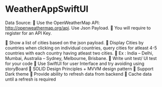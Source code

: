 # WeatherAppSwiftUI

Data Source:
 Use the OpenWeatherMap API: http://openweathermap.org/api. Use Json Payload.
 You will require to register for an API Key.


 Show a list of cities based on the json payload.
 Display Cities by countries when clicking on individual countries, query cities for atleast 4-5
countries with each country having atleast two cities.
 Ex : India – Delhi, Mumbai, Australia – Sydney, Melbourne, Brisbane.
 Write unit test/ UI test for your code
 Use SwiftUI for user Interface and try avoiding using storyBoard
 SOLID Design Principles + MVVM design pattern
 Support Dark theme
 Provide ability to refresh data from backend
 Cache data until a refresh is required
